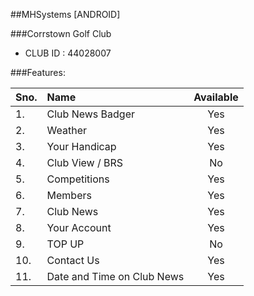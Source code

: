 ##MHSystems [ANDROID]

###Corrstown Golf Club

- CLUB ID : 44028007

###Features:

| Sno. | Name              | Available      |
| ---- |:----------------  | :------------: |
| 1.   | Club News Badger  | Yes            |
| 2.   | Weather           | Yes            |
| 3.   | Your Handicap     | Yes            |
| 4.   | Club View / BRS   | No             |
| 5.   | Competitions      | Yes            |
| 6.   | Members           | Yes            |
| 7.   | Club News         | Yes            |
| 8.   | Your Account      | Yes            |
| 9.   | TOP UP            | No             |
| 10.  | Contact Us        | Yes            |
| 11.  | Date and Time on Club News | Yes   |

